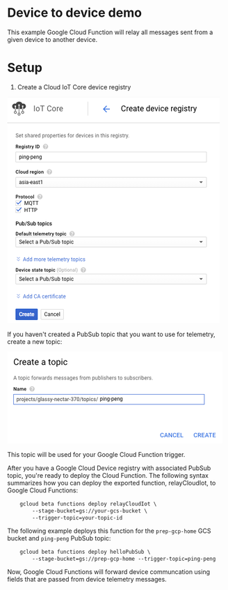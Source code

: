 # Device to device demo

This example Google Cloud Function will relay all messages sent from a given
device to another device.

# Setup

1. Create a Cloud IoT Core device registry

![Example of creating device registry](img/create_registry.png)

If you haven't created a PubSub topic that you want to use for telemetry,
create a new topic:

![Example of adding topic](img/add_topic.png)

This topic will be used for your Google Cloud Function trigger.

After you have a Google Cloud Device registry with associated PubSub topic,
you're ready to deploy the Cloud Function. The following syntax summarizes how
you can deploy the exported function, relayCloudIot, to Google Cloud Functions:

```
    gcloud beta functions deploy relayCloudIot \
        --stage-bucket=gs://your-gcs-bucket \
        --trigger-topic=your-topic-id
```

The following example deploys this function for the `prep-gcp-home` GCS bucket
and `ping-peng` PubSub topic:

```
    gcloud beta functions deploy helloPubSub \
        --stage-bucket=gs://prep-gcp-home --trigger-topic=ping-peng
```

Now, Google Cloud Functions will forward device communcation using fields that
are passed from device telemetry messages.
